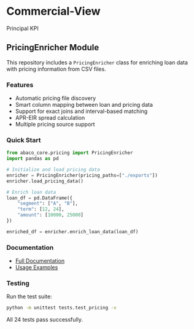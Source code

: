 # Commercial-View
Principal KPI

## PricingEnricher Module

This repository includes a `PricingEnricher` class for enriching loan data with pricing information from CSV files.

### Features
- Automatic pricing file discovery
- Smart column mapping between loan and pricing data
- Support for exact joins and interval-based matching
- APR-EIR spread calculation
- Multiple pricing source support

### Quick Start

```python
from abaco_core.pricing import PricingEnricher
import pandas as pd

# Initialize and load pricing data
enricher = PricingEnricher(pricing_paths=["./exports"])
enricher.load_pricing_data()

# Enrich loan data
loan_df = pd.DataFrame({
    "segment": ["A", "B"],
    "term": [12, 24],
    "amount": [10000, 25000]
})

enriched_df = enricher.enrich_loan_data(loan_df)
```

### Documentation
- [Full Documentation](docs/PRICING_ENRICHER.md)
- [Usage Examples](examples/pricing_example.py)

### Testing

Run the test suite:
```bash
python -m unittest tests.test_pricing -v
```

All 24 tests pass successfully.

